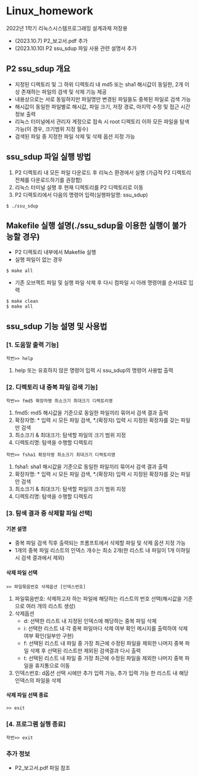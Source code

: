 # Linux_homework
2022년 1학기 리눅스시스템프로그래밍 설계과제 저장용

* (2023.10.7)  P2_보고서.pdf 추가
* (2023.10.10) P2 ssu_sdup 파일 사용 관련 설명서 추가

## P2 ssu_sdup 개요
* 지정된 디렉토리 및 그 하위 디렉토리 내 md5 또는 sha1 해시값이 동일한, 2개 이상 존재하는 파일의 검색 및 삭제 기능 제공
* 내용상으로는 서로 동일하지만 파일명만 변경된 파일들도 중복된 파일로 검색 가능
* 해시값이 동일한 파일별로 해시값, 파일 크기, 저장 경로, 마지막 수정 및 접근 시간 정보 출력
* 리눅스 터미널에서 관리자 계정으로 접속 시 root 디렉토리 이하 모든 파일을 탐색 가능(이 경우, 크기범위 지정 필수)
* 검색된 파일 중 지정한 파일 삭제 및 삭제 옵션 지정 가능
  
## ssu_sdup 파일 실행 방법
1. P2 디렉토리 내 모든 파일 다운로드 후 리눅스 환경에서 실행
(가급적 P2 디렉토리 전체를 다운로드하기를 권장함)
2. 리눅스 터미널 실행 후 현재 디렉토리를 P2 디렉토리로 이동
3. P2 디렉토리에서 다음의 명령어 입력(실행파일명: ssu_sdup)
```
$ ./ssu_sdup
```

## Makefile 실행 설명(./ssu_sdup을 이용한 실행이 불가능할 경우)
* P2 디렉토리 내부에서 Makefile 실행
* 실행 파일이 없는 경우
```
$ make all
```
* 기존 오브젝트 파일 및 실행 파일 삭제 후 다시 컴파일 시 아래 명령어를 순서대로 입력
```
$ make clean
$ make all
```

## ssu_sdup 기능 설명 및 사용법
### [1. 도움말 출력 기능]
```
학번>> help
```
1. help 또는 유효하지 않은 명령어 입력 시 ssu_sdup의 명령어 사용법 출력
  
### [2. 디렉토리 내 중복 파일 검색 기능]
```
학번>> fmd5 확장자명 최소크기 최대크기 디렉토리명
```
1. fmd5: md5 해시값을 기준으로 동일한 파일끼리 묶어서 검색 결과 출력
2. 확장자명: * 입력 시 모든 파일 검색, *.(확장자) 입력 시 지정된 확장자를 갖는 파일만 검색
3. 최소크기 & 최대크기: 탐색할 파일의 크기 범위 지정
4. 디렉토리명: 탐색을 수행할 디렉토리

```
학번>> fsha1 확장자명 최소크기 최대크기 디렉토리명
```
1. fsha1: sha1 해시값을 기준으로 동일한 파일끼리 묶어서 검색 결과 출력
2. 확장자명: * 입력 시 모든 파일 검색, *.(확장자) 입력 시 지정된 확장자를 갖는 파일만 검색
3. 최소크기 & 최대크기: 탐색할 파일의 크기 범위 지정
4. 디렉토리명: 탐색을 수행할 디렉토리

### [3. 탐색 결과 중 삭제할 파일 선택]
#### 기본 설명
* 중복 파일 검색 직후 출력되는 프롬프트에서 삭제할 파일 및 삭제 옵션 지정 가능
* 1개의 중복 파일 리스트의 인덱스 개수는 최소 2개(한 리스트 내 파일이 1개 이하일 시 검색 결과에서 제외)

#### 삭제 파일 선택
```
>> 파일묶음번호 삭제옵션 [인덱스번호]
```
1. 파일묶음번호: 삭제하고자 하는 파일에 해당하는 리스트의 번호 선택(해시값을 기준으로 여러 개의 리스트 생성)
2. 삭제옵션
   * d: 선택한 리스트 내 지정된 인덱스에 해당하는 중복 파일 삭제
   * i: 선택한 리스트 내 각 중복 파일마다 삭제 여부 확인 메시지를 출력하여 삭제 여부 확인(일부만 구현)
   * f: 선택된 리스트 내 파일 중 가장 최근에 수정된 파일을 제외한 나머지 중복 파일 삭제 후 선택된 리스트만 제외된 검색결과 다시 출력
   * t: 선택된 리스트 내 파일 중 가장 최근에 수정된 파일을 제외한 나머지 중복 파일을 휴지통으로 이동
3. 인덱스번호: d옵션 선택 시에만 추가 입력 가능, 추가 입력 가능 한 리스트 내 해당 인덱스의 파일을 삭제

#### 삭제 파일 선택 종료
```
>> exit
```

### [4. 프로그램 실행 종료]
```
학번>> exit
```

### 추가 정보
* P2_보고서.pdf 파일 참조
